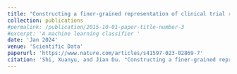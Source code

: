 ```yaml
---
title: "Constructing a finer-grained representation of clinical trial results from ClinicalTrials.gov"
collection: publications
#permalink: /publication/2015-10-01-paper-title-number-3
#excerpt: 'A machine learning classifier '
date: 'Jan 2024'
venue: 'Scientific Data'
paperurl: 'https://www.nature.com/articles/s41597-023-02869-7'
citation: 'Shi, Xuanyu, and Jian Du. "Constructing a finer-grained representation of clinical trial results from ClinicalTrials. gov." Scientific Data 11.1 (2024): 41.'
---
```

<!-- This paper is about the number 3. The number 4 is left for future work. -->

<!-- [Download paper here](http://academicpages.github.io/files/paper3.pdf) -->

